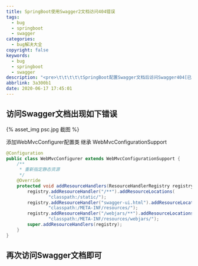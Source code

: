 ```yaml
---
title: SpringBoot使用Swagger2文档访问404错误
tags:
  - bug
  - springboot
  - swagger
categories:
  - bug解决大全
copyright: false
keywords:
  - bug
  - springboot
  - swagger
description: "<pre>\t\t\t\t\tSpringBoot配置Swagger文档后访问Swagger404[已解决]</pre>"
abbrlink: 3a300b1
date: 2020-06-17 17:45:01
---
```


## 访问Swagger文档出现如下错误



{% asset_img psc.jpg 截图 %}

添加WebMvcConfigurer配置类 继承 WebMvcConfigurationSupport

~~~~java
@Configuration
public class WebMvcConfigurer extends WebMvcConfigurationSupport {
    /**
     * 重新指定静态资源
     */
    @Override
    protected void addResourceHandlers(ResourceHandlerRegistry registry) {
        registry.addResourceHandler("/**").addResourceLocations(
                "classpath:/static/");
        registry.addResourceHandler("swagger-ui.html").addResourceLocations(
                "classpath:/META-INF/resources/");
        registry.addResourceHandler("/webjars/**").addResourceLocations(
                "classpath:/META-INF/resources/webjars/");
        super.addResourceHandlers(registry);
    }
}
~~~~

## 再次访问Swagger文档即可

